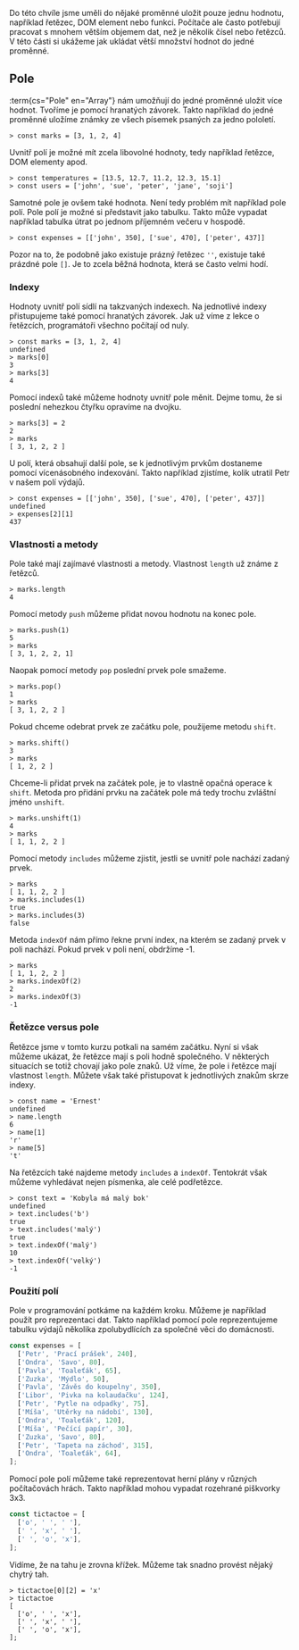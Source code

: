 Do této chvíle jsme uměli do nějaké proměnné uložit pouze jednu hodnotu, například řetězec, DOM element nebo funkci. Počítače ale často potřebují pracovat s mnohem větším objemem dat, než je několik čísel nebo řetězců. V této části si ukážeme jak ukládat větší množství hodnot do jedné proměnné.

## Pole

:term{cs="Pole" en="Array"} nám umožňují do jedné proměnné uložit více hodnot. 
Tvoříme je pomocí hranatých závorek. Takto například do jedné proměnné uložíme známky ze všech písemek psaných za jedno pololetí.

```jscon
> const marks = [3, 1, 2, 4]
```

Uvnitř polí je možné mít zcela libovolné hodnoty, tedy například řetězce, DOM elementy apod.

```jscon
> const temperatures = [13.5, 12.7, 11.2, 12.3, 15.1]
> const users = ['john', 'sue', 'peter', 'jane', 'soji']
```

Samotné pole je ovšem také hodnota. Není tedy problém mít například pole polí. Pole polí je možné si představit jako tabulku. Takto může vypadat například tabulka útrat po jednom příjemném večeru v hospodě. 

```jscon
> const expenses = [['john', 350], ['sue', 470], ['peter', 437]]
```

Pozor na to, že podobně jako existuje prázný řetězec `''`, existuje také prázdné pole `[]`. Je to zcela běžná hodnota, která se často velmi hodí.

### Indexy

Hodnoty uvnitř polí sídlí na takzvaných indexech. Na jednotlivé indexy přistupujeme také pomocí hranatých závorek. Jak už víme z lekce o řetězcích, programátoři všechno počítají od nuly. 

```jscon
> const marks = [3, 1, 2, 4]
undefined
> marks[0]
3
> marks[3]
4
```

Pomocí indexů také můžeme hodnoty uvnitř pole měnit. Dejme tomu, že si poslední nehezkou čtyřku opravíme na dvojku.

```jscon
> marks[3] = 2
2
> marks
[ 3, 1, 2, 2 ]
```

U polí, která obsahují další pole, se k jednotlivým prvkům dostaneme pomocí vícenásobného indexování. Takto například zjistíme, kolik utratil Petr v našem polí výdajů.

```jscon
> const expenses = [['john', 350], ['sue', 470], ['peter', 437]]
undefined
> expenses[2][1]
437
```

### Vlastnosti a metody

Pole také mají zajímavé vlastnosti a metody. Vlastnost `length` už známe z řetězců.

```jscon
> marks.length
4
```

Pomocí metody `push` můžeme přidat novou hodnotu na konec pole.

```jscon
> marks.push(1)
5
> marks
[ 3, 1, 2, 2, 1]
```

Naopak pomocí metody `pop` poslední prvek pole smažeme.

```jscon
> marks.pop()
1
> marks
[ 3, 1, 2, 2 ]
```

Pokud chceme odebrat prvek ze začátku pole, použijeme metodu `shift`.

```jscon
> marks.shift()
3
> marks
[ 1, 2, 2 ]
```

Chceme-li přidat prvek na začátek pole, je to vlastně opačná operace k `shift`. Metoda pro přidání prvku na začátek pole má tedy trochu zvláštní jméno `unshift`.

```jscon
> marks.unshift(1)
4
> marks
[ 1, 1, 2, 2 ]
```

Pomocí metody `includes` můžeme zjistit, jestli se uvnitř pole nachází zadaný prvek.

```jscon
> marks
[ 1, 1, 2, 2 ]
> marks.includes(1)
true
> marks.includes(3)
false
```

Metoda `indexOf` nám přímo řekne první index, na kterém se zadaný prvek v poli nachází. Pokud prvek v poli není, obdržíme -1.

```jscon
> marks
[ 1, 1, 2, 2 ]
> marks.indexOf(2)
2
> marks.indexOf(3)
-1
```

### Řetězce versus pole

Řetězce jsme v tomto kurzu potkali na samém začátku. Nyní si však můžeme ukázat, že řetězce mají s poli hodně společného. V některých situacích se totiž chovají jako pole znaků. Už víme, že pole i řetězce mají vlastnost `length`. Můžete však také přistupovat k jednotlivých znakům skrze indexy.

```jscon
> const name = 'Ernest'
undefined
> name.length
6
> name[1]
'r'
> name[5]
't'
```

Na řetězcích také najdeme metody `includes` a `indexOf`. Tentokrát však můžeme vyhledávat nejen písmenka, ale celé podřetězce.

```jscon
> const text = 'Kobyla má malý bok'
undefined
> text.includes('b')
true
> text.includes('malý')
true
> text.indexOf('malý')
10
> text.indexOf('velký')
-1
```

### Použití polí

Pole v programování potkáme na každém kroku. Můžeme je například použít pro reprezentaci dat. Takto například pomocí pole reprezentujeme tabulku výdajů několika zpolubydlících za společné věci do domácnosti.

```js
const expenses = [
  ['Petr', 'Prací prášek', 240],
  ['Ondra', 'Savo', 80],
  ['Pavla', 'Toaleťák', 65],
  ['Zuzka', 'Mýdlo', 50],
  ['Pavla', 'Závěs do koupelny', 350],
  ['Libor', 'Pivka na kolaudačku', 124],
  ['Petr', 'Pytle na odpadky', 75],
  ['Míša', 'Utěrky na nádobí', 130],
  ['Ondra', 'Toaleťák', 120],
  ['Míša', 'Pečící papír', 30],
  ['Zuzka', 'Savo', 80],
  ['Petr', 'Tapeta na záchod', 315],
  ['Ondra', 'Toaleťák', 64],
];
```

Pomocí pole polí můžeme také reprezentovat herní plány v různých počítačovách hrách. Takto například mohou vypadat rozehrané piškvorky 3x3.

```js
const tictactoe = [
  ['o', ' ', ' '],
  [' ', 'x', ' '],
  [' ', 'o', 'x'],
];
```

Vidíme, že na tahu je zrovna křížek. Můžeme tak snadno provést nějaký chytrý tah.

```jscon
> tictactoe[0][2] = 'x'
> tictactoe
[
  ['o', ' ', 'x'],
  [' ', 'x', ' '],
  [' ', 'o', 'x'],
];
```
